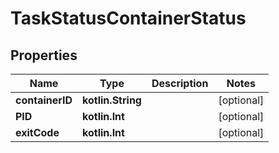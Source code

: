 
# TaskStatusContainerStatus

## Properties
Name | Type | Description | Notes
------------ | ------------- | ------------- | -------------
**containerID** | **kotlin.String** |  |  [optional]
**PID** | **kotlin.Int** |  |  [optional]
**exitCode** | **kotlin.Int** |  |  [optional]



